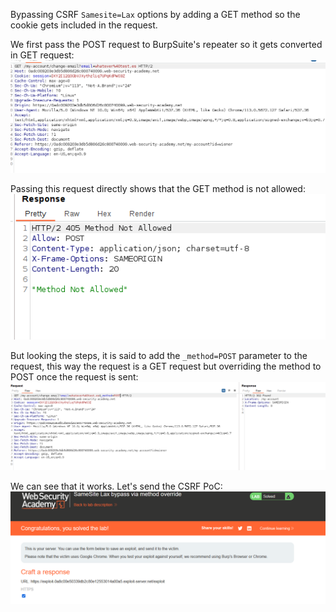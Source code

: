 Bypassing CSRF `Samesite=Lax` options by adding a GET method so the cookie gets included in the request.

We first pass the POST request to BurpSuite's repeater so it gets converted in GET request:
![](imgs/csrf_samesite_lax_bypass_get_method.png)

Passing this request directly shows that the GET method is not allowed:
![](imgs/csrf_samesite_lax_bypass_get_method-1.png)

But looking the steps, it is said to add the `_method=POST` parameter to the request, this way the request is a GET request but overriding the method to POST once the request is sent:
![](imgs/csrf_samesite_lax_bypass_get_method-2.png)

We can see that it works. Let's send the CSRF PoC:
![](imgs/csrf_samesite_lax_bypass_get_method-3.png)

